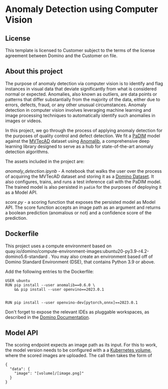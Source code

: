 # Anomaly Detection using Computer Vision

## License
This template is licensed to Customer subject to the terms of the license agreement between Domino and the Customer on file.

## About this project
The purpose of anomaly detection via computer vision is to identify and flag instances in visual data that deviate significantly from what is considered normal or expected. Anomalies, also known as outliers, are data points or patterns that differ substantially from the majority of the data, either due to errors, defects, fraud, or any other unusual circumstances. Anomaly detection in computer vision involves leveraging machine learning and image processing techniques to automatically identify such anomalies in images or videos.

In this project, we go through the process of applying anomaly detection for the purposes of quality control and defect detection. We fit a [PaDIM](https://arxiv.org/abs/2011.08785) model against the [MVTecAD](https://openaccess.thecvf.com/content_CVPR_2019/papers/Bergmann_MVTec_AD_--_A_Comprehensive_Real-World_Dataset_for_Unsupervised_Anomaly_CVPR_2019_paper.pdf) dataset using [Anomalib](https://github.com/openvinotoolkit/anomalib/tree/main), a comprehensive deep learning library designed to serve as a hub for state-of-the-art anomaly detection algorithms. 

The assets included in the project are:

*anomaly_detection.ipynb* - A notebook that walks the user over the process of acquiring the MVTecAD dataset and storing it as a [Domino Dataset](https://docs.dominodatalab.com/en/latest/user_guide/ba5bad/manage-data-in-domino-datasets/). It also configures, trains, and runs a test inference call with the PaDIM model. The trained model is also persisted in `padim` for the purposes of deploying it as a Model API.

*score.py* - a scoring function that exposes the persisted model as Model API. The score function accepts an image path as an argument and returns a boolean prediction (anomalous or not) and a confidence score of the prediction.

## Dockerfile

This project uses a compute environment based on quay.io/domino/compute-environment-images:ubuntu20-py3.9-r4.2-domino5.6-standard . You may also create an environment based off of Domino Standard Environment (DSE), that contains Python 3.9 or above.

Add the following entries to the Dockerfile:

```
USER ubuntu
RUN pip install --user anomalib==0.6.0 \
    && pip install --user openvino==2023.0.1


RUN pip install --user openvino-dev[pytorch,onnx]==2023.0.1
```

Don't forget to expose the relevant IDEs as pluggable workspaces, as described in the [Domino Documentation](https://docs.dominodatalab.com/en/latest/user_guide/03e062/add-workspace-ides/).

## Model API

The scoring endpoint expects an image path as its input. For this to work, the model version needs to be configured with a a [Kubernetes volume](https://docs.dominodatalab.com/en/latest/user_guide/8dbc91/deploy-models-at-rest/#add-volumes), where the scored images are uploaded. The call then takes the form of

```
{
  "data": {
    "image": "[volume]/[image.png]"
  }
}
```


